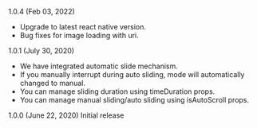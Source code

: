 1.0.4 (Feb 03, 2022)
- Upgrade to latest react native version.
- Bug fixes for image loading with uri. 

1.0.1 (July 30, 2020)
- We have integrated automatic slide mechanism.
- If you manually interrupt during auto sliding, mode will automatically changed to manual.
- You can manage sliding duration using timeDuration props.
- You can manage manual sliding/auto sliding using isAutoScroll props.

1.0.0 (June 22, 2020)
Initial release